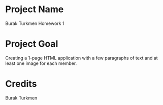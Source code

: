 # Project Name 
Burak Turkmen Homework 1

# Project Goal
Creating a 1-page HTML application with a few paragraphs of text and at least one image for each member.

# Credits 
Burak Turkmen




